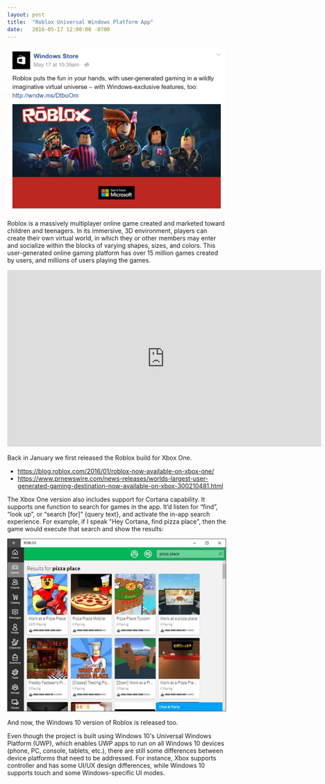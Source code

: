 ```yaml
---
layout: post
title:  "Roblox Universal Windows Platform App"
date:   2016-05-17 12:00:00 -0700
---
```


![Roblox Windows](/assets/20060517-roblox-windows.png)

Roblox is a massively multiplayer online game created and marketed toward children and teenagers. In its immersive, 3D environment, players can create their own virtual world, in which they or other members may enter and socialize within the blocks of varying shapes, sizes, and colors. This user-generated online gaming platform has over 15 million games created by users, and millions of users playing the games.

<iframe width="723" height="407" src="https://www.youtube.com/embed/lsV8cSwWXKw" frameborder="0" allow="autoplay; encrypted-media" allowfullscreen></iframe>

Back in January we first released the Roblox build for Xbox One. 
- <https://blog.roblox.com/2016/01/roblox-now-available-on-xbox-one/>
- <https://www.prnewswire.com/news-releases/worlds-largest-user-generated-gaming-destination-now-available-on-xbox-300210481.html>

The Xbox One version also includes support for Cortana capability. It supports one function to search for games in the app. It’d listen for “find”, “look up”, or “search [for]” {query text}, and activate the in-app search experience. For example, if I speak "Hey Cortana, find pizza place", then the game would execute that search and show the results:

![Roblox Cortana](/assets/20160517-roblox-cortana.jpg)

And now, the Windows 10 version of Roblox is released too.

Even though the project is built using Windows 10's Universal Windows Platform (UWP), which enables UWP apps to run on all Windows 10 devices (phone, PC, console, tablets, etc.), there are still some differences between device platforms that need to be addressed. For instance, Xbox supports controller and has some UI/UX design differences, while Windows 10 supports touch and some Windows-specific UI modes.

